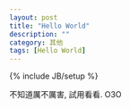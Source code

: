```yaml
---
layout: post
title: "Hello World"
description: ""
category: 其他
tags: [Hello World]
---
```

{% include JB/setup %}

不知道厲不厲害, 試用看看. O3O